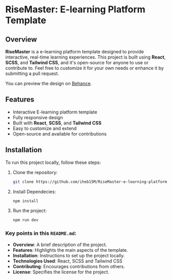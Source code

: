 # RiseMaster: E-learning Platform Template

## Overview

**RiseMaster** is a e-learning platform template designed to provide interactive, real-time learning experiences. This project is built using **React**, **SCSS**, and **Tailwind CSS**, and it's open-source for anyone to use or contribute to. Feel free to customize it for your own needs or enhance it by submitting a pull request.

You can preview the design on [Behance](https://www.behance.net/gallery/211014165/RiseMaster-E-learning-Platform).

## Features

- Interactive E-learning platform template
- Fully responsive design
- Built with **React**, **SCSS**, and **Tailwind CSS**
- Easy to customize and extend
- Open-source and available for contributions

## Installation

To run this project locally, follow these steps:

1. Clone the repository:
   ```bash
   git clone https://github.com/iheb15M/RiseMaster-e-learning-platform-template
2. Install Dependecies:
   ```bash
   npm install
3. Run the project:
   ```bash
   npm run dev
### Key points in this `README.md`:
- **Overview**: A brief description of the project.
- **Features**: Highlights the main aspects of the template.
- **Installation**: Instructions to set up the project locally.
- **Technologies Used**: React, SCSS and Tailwind CSS
- **Contributing**: Encourages contributions from others.
- **License**: Specifies the license for the project.

